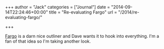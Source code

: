 +++
author = "Jack"
categories = ["Journal"]
date = "2014-09-14T22:24:46+00:00"
title = "Re-evaluating Fargo"
url = "/2014/re-evaluating-fargo/"

+++

[Fargo][1] is a darn nice outliner and Dave wants it to hook into everything. I'm a fan of that idea so I'm taking another look.

 [1]: http://fargo.io
